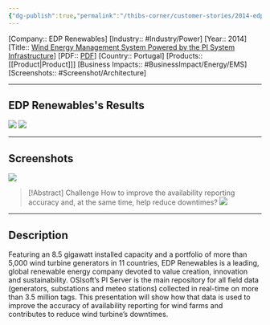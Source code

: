 ```yaml
---
{"dg-publish":true,"permalink":"/thibs-corner/customer-stories/2014-edp-renewables-wind-energy-management-system-powered-by-the-pi-system-infrastructure/","noteIcon":""}
---
```


[Company:: EDP Renewables]
[Industry:: #Industry/Power]
[Year:: 2014]
[Title:: [Wind Energy Management System Powered by the PI System Infrastructure](https://resources.osisoft.com/presentations/wind-energy-management-system--powered-by-the-pi-system-infrastructure/)]
[PDF:: [PDF](https://cdn.osisoft.com/corp/en/media/presentations/2014/EMEA2014/PDF/EMEA14_CGI_FerreiraSergioPereira_WindEnergyManagementSystemPoweredbythePISystemInfrastructure_v2.pdf)]
[Country:: Portugal]
[Products:: [[Product\|Product]]]
[Business Impacts:: #BusinessImpact/Energy/EMS]
[Screenshots:: #Screenshot/Architecture] 

---
## EDP Renewables's Results
![](https://i.imgur.com/1GHNWEJ.png)
![](https://i.imgur.com/vLQERfN.png)

---
## Screenshots
![](https://i.imgur.com/OXSQXka.png)

> [!Abstract] Challenge
> How to improve the availability reporting accuracy and, at the same time, help reduce downtimes?
![](https://i.imgur.com/eQbCNEa.png)


---
## Description
Featuring an 8.5 gigawatt installed capacity and a portfolio of more than 5,000 wind turbine generators in 11 countries, EDP Renewables is a leading, global renewable energy company devoted to value creation, innovation and sustainability. OSIsoft’s PI Server is the main repository for all field data (generators, substations and meteo stations) collected in real-time on more than 3.5 million tags. This presentation will show how that data is used to improve the accuracy of availability reporting for wind farms and contributes to reduce wind turbine’s downtimes.